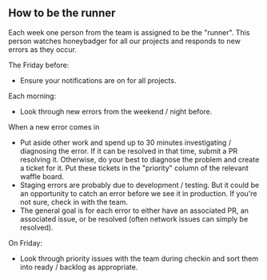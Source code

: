 ## How to be the runner

Each week one person from the team is assigned to be the "runner". This person watches honeybadger for all our projects and responds to new errors as they occur.

The Friday before:
- Ensure your notifications are on for all projects.

Each morning:
- Look through new errors from the weekend / night before.

When a new error comes in
- Put aside other work and spend up to 30 minutes investigating / diagnosing the error. If it can be resolved in that time, submit a PR resolving it. Otherwise, do your best to diagnose the problem and create a ticket for it. Put these tickets in the "priority" column of the relevant waffle board.
- Staging errors are probably due to development / testing. But it could be an opportunity to catch an error before we see it in production. If you're not sure, check in with the team.
- The general goal is for each error to either have an associated PR, an associated issue, or be resolved (often network issues can simply be resolved).

On Friday:
- Look through priority issues with the team during checkin and sort them into ready / backlog as appropriate.

